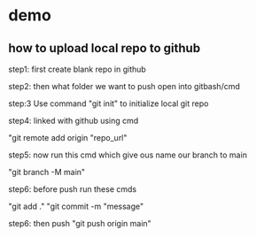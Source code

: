 # demo

## how to upload local repo to github

step1: first create blank repo in github

step2: then what folder we want to push open into gitbash/cmd

step:3  Use command  "git init" to initialize local git repo 

step4: linked with github using cmd

"git remote add origin "repo_url"

step5: now run this cmd which give ous name our branch to main

"git branch -M main"

step6: before push run these cmds

"git add ."
"git commit -m "message"

step6: then push
"git push origin main"

